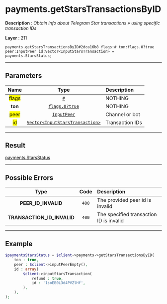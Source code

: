 # payments.getStarsTransactionsByID

**Description** : *Obtain info about Telegram Star transactions » using specific transaction IDs*

**Layer** : 211

```tl
payments.getStarsTransactionsByID#2dca16b8 flags:# ton:flags.0?true peer:InputPeer id:Vector<InputStarsTransaction> = payments.StarsStatus;
```

---

## Parameters

| Name | Type | Description |
| :---: | :---: | :--- |
| <mark>flags</mark> | [`#`](type/#) | NOTHING |
| **ton** | [`flags.0?true`](type/true) | NOTHING |
| <mark>peer</mark> | [`InputPeer`](type/InputPeer) | Channel or bot |
| <mark>id</mark> | [`Vector<InputStarsTransaction>`](type/InputStarsTransaction) | Transaction IDs |

---

## Result

[payments.StarsStatus](type/payments.StarsStatus)

---

## Possible Errors

| Type | Code | Description |
| :---: | :---: | :--- |
| **PEER_ID_INVALID** | `400` | The provided peer id is invalid |
| **TRANSACTION_ID_INVALID** | `400` | The specified transaction ID is invalid |

---

## Example

```php
$paymentsStarsStatus = $client->payments->getStarsTransactionsByID(
	ton : true,
	peer : $client->inputPeerEmpty(),
	id : array(
		$client->inputStarsTransaction(
			refund : true,
			id : '1soEB0L3d4PVZlHf',
		),
	),
);
```